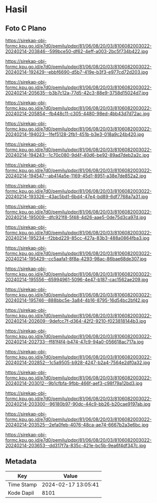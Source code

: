 # Hasil

## Foto C Plano

https://sirekap-obj-formc.kpu.go.id/e7d0/pemilu/pdpr/81/06/08/20/03/8106082003022-20240214-203846--599bce50-df62-4eff-a003-2bc5f734b422.jpg

https://sirekap-obj-formc.kpu.go.id/e7d0/pemilu/pdpr/81/06/08/20/03/8106082003022-20240214-192429--ebbf6690-d5b7-419e-b3f3-e977cd72d203.jpg

https://sirekap-obj-formc.kpu.go.id/e7d0/pemilu/pdpr/81/06/08/20/03/8106082003022-20240214-205635--b3b7c12a-77d5-42c3-88e9-3758d15024d7.jpg

https://sirekap-obj-formc.kpu.go.id/e7d0/pemilu/pdpr/81/06/08/20/03/8106082003022-20240214-205854--fb448c11-c305-4480-98ed-4bb43d7d72ac.jpg

https://sirekap-obj-formc.kpu.go.id/e7d0/pemilu/pdpr/81/06/08/20/03/8106082003022-20240214-194023--1fef5128-2fb1-451b-b3e3-018a9c24b420.jpg

https://sirekap-obj-formc.kpu.go.id/e7d0/pemilu/pdpr/81/06/08/20/03/8106082003022-20240214-194243--1c70c080-9d4f-40d6-be92-89ad7deb2a2c.jpg

https://sirekap-obj-formc.kpu.go.id/e7d0/pemilu/pdpr/81/06/08/20/03/8106082003022-20240214-194547--ab414a5e-1169-45d1-8951-a38e7de852a2.jpg

https://sirekap-obj-formc.kpu.go.id/e7d0/pemilu/pdpr/81/06/08/20/03/8106082003022-20240214-193326--43ac5bd1-6bd4-47e4-bd89-6df7768a7a31.jpg

https://sirekap-obj-formc.kpu.go.id/e7d0/pemilu/pdpr/81/06/08/20/03/8106082003022-20240214-195009--dfc921f8-5f48-4d26-aae5-0de75d3ca97d.jpg

https://sirekap-obj-formc.kpu.go.id/e7d0/pemilu/pdpr/81/06/08/20/03/8106082003022-20240214-195234--f2bbd229-85cc-427a-83b3-488a0864fba3.jpg

https://sirekap-obj-formc.kpu.go.id/e7d0/pemilu/pdpr/81/06/08/20/03/8106082003022-20240214-195429--cc5aafa1-8f8a-4293-98ac-86bae68de307.jpg

https://sirekap-obj-formc.kpu.go.id/e7d0/pemilu/pdpr/81/06/08/20/03/8106082003022-20240214-195556--65994961-5096-4e47-b187-cac1562ae209.jpg

https://sirekap-obj-formc.kpu.go.id/e7d0/pemilu/pdpr/81/06/08/20/03/8106082003022-20240214-195746--888bbc5e-3a84-4b16-8795-16d54bc2bf42.jpg

https://sirekap-obj-formc.kpu.go.id/e7d0/pemilu/pdpr/81/06/08/20/03/8106082003022-20240214-202609--9defcc7f-d364-42f2-9210-f023818144b3.jpg

https://sirekap-obj-formc.kpu.go.id/e7d0/pemilu/pdpr/81/06/08/20/03/8106082003022-20240214-202733--ff81f4f4-b474-47c9-94a0-056618ac717a.jpg

https://sirekap-obj-formc.kpu.go.id/e7d0/pemilu/pdpr/81/06/08/20/03/8106082003022-20240214-202852--1c5a9505-b928-4247-b2a4-7564e2df0a32.jpg

https://sirekap-obj-formc.kpu.go.id/e7d0/pemilu/pdpr/81/06/08/20/03/8106082003022-20240214-203012--9b1cfbfa-9fbb-466f-aef3-c98f79a12bd3.jpg

https://sirekap-obj-formc.kpu.go.id/e7d0/pemilu/pdpr/81/06/08/20/03/8106082003022-20240214-203300--96180b97-90dc-44c9-bb26-b20cae9197ab.jpg

https://sirekap-obj-formc.kpu.go.id/e7d0/pemilu/pdpr/81/06/08/20/03/8106082003022-20240214-203525--2efa0feb-4076-48ca-ae74-6667b2a3e6bc.jpg

https://sirekap-obj-formc.kpu.go.id/e7d0/pemilu/pdpr/81/06/08/20/03/8106082003022-20240214-203653--dd317f7a-835c-421e-bc5b-9ea6f4df347c.jpg


## Metadata

| Key        | Value               |
| ---------- | ------------------- |
| Time Stamp | 2024-02-17 13:05:41 |
| Kode Dapil | 8101                |



